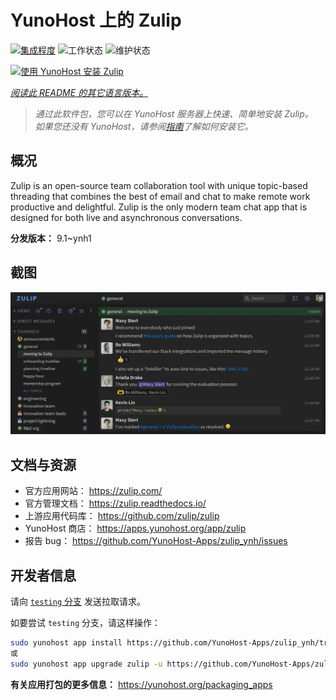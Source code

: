 <!--
注意：此 README 由 <https://github.com/YunoHost/apps/tree/master/tools/readme_generator> 自动生成
请勿手动编辑。
-->

# YunoHost 上的 Zulip

[![集成程度](https://dash.yunohost.org/integration/zulip.svg)](https://ci-apps.yunohost.org/ci/apps/zulip/) ![工作状态](https://ci-apps.yunohost.org/ci/badges/zulip.status.svg) ![维护状态](https://ci-apps.yunohost.org/ci/badges/zulip.maintain.svg)

[![使用 YunoHost 安装 Zulip](https://install-app.yunohost.org/install-with-yunohost.svg)](https://install-app.yunohost.org/?app=zulip)

*[阅读此 README 的其它语言版本。](./ALL_README.md)*

> *通过此软件包，您可以在 YunoHost 服务器上快速、简单地安装 Zulip。*  
> *如果您还没有 YunoHost，请参阅[指南](https://yunohost.org/install)了解如何安装它。*

## 概况

Zulip is an open-source team collaboration tool with unique topic-based threading that combines the best of email and chat to make remote work productive and delightful. Zulip is the only modern team chat app that is designed for both live and asynchronous conversations.

**分发版本：** 9.1~ynh1

## 截图

![Zulip 的截图](./doc/screenshots/screenshot.webp)

## 文档与资源

- 官方应用网站： <https://zulip.com/>
- 官方管理文档： <https://zulip.readthedocs.io/>
- 上游应用代码库： <https://github.com/zulip/zulip>
- YunoHost 商店： <https://apps.yunohost.org/app/zulip>
- 报告 bug： <https://github.com/YunoHost-Apps/zulip_ynh/issues>

## 开发者信息

请向 [`testing` 分支](https://github.com/YunoHost-Apps/zulip_ynh/tree/testing) 发送拉取请求。

如要尝试 `testing` 分支，请这样操作：

```bash
sudo yunohost app install https://github.com/YunoHost-Apps/zulip_ynh/tree/testing --debug
或
sudo yunohost app upgrade zulip -u https://github.com/YunoHost-Apps/zulip_ynh/tree/testing --debug
```

**有关应用打包的更多信息：** <https://yunohost.org/packaging_apps>
